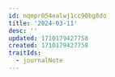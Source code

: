 ```yaml
---
id: nqmpr054ealwj1cc90bg8do
title: '2024-03-11'
desc: ''
updated: 1710179427758
created: 1710179427758
traitIds:
  - journalNote
---
```

